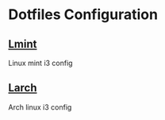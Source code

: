 # Dotfiles Configuration

## [Lmint](./lmint)

Linux mint i3 config

## [Larch](./larch)

Arch linux i3 config 

